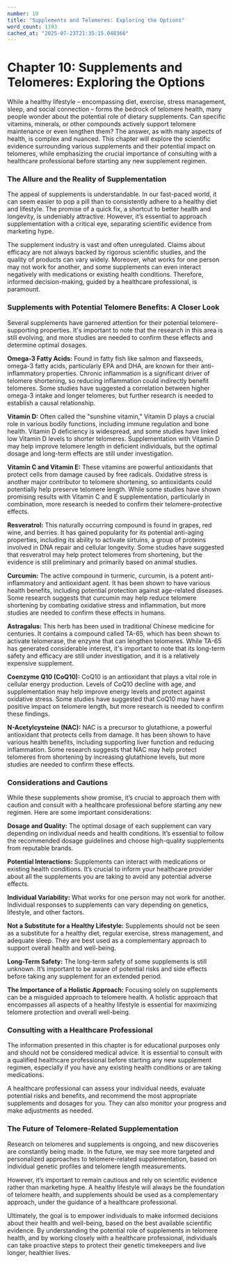 ```yaml
---
number: 10
title: "Supplements and Telomeres: Exploring the Options"
word_count: 1193
cached_at: "2025-07-23T21:35:15.048366"
---
```


# Chapter 10: Supplements and Telomeres: Exploring the Options

While a healthy lifestyle – encompassing diet, exercise, stress management, sleep, and social connection – forms the bedrock of telomere health, many people wonder about the potential role of dietary supplements. Can specific vitamins, minerals, or other compounds actively support telomere maintenance or even lengthen them? The answer, as with many aspects of health, is complex and nuanced. This chapter will explore the scientific evidence surrounding various supplements and their potential impact on telomeres, while emphasizing the crucial importance of consulting with a healthcare professional before starting any new supplement regimen.


### The Allure and the Reality of Supplementation

The appeal of supplements is understandable. In our fast-paced world, it can seem easier to pop a pill than to consistently adhere to a healthy diet and lifestyle. The promise of a quick fix, a shortcut to better health and longevity, is undeniably attractive. However, it’s essential to approach supplementation with a critical eye, separating scientific evidence from marketing hype.

The supplement industry is vast and often unregulated. Claims about efficacy are not always backed by rigorous scientific studies, and the quality of products can vary widely. Moreover, what works for one person may not work for another, and some supplements can even interact negatively with medications or existing health conditions. Therefore, informed decision-making, guided by a healthcare professional, is paramount.


### Supplements with Potential Telomere Benefits: A Closer Look

Several supplements have garnered attention for their potential telomere-supporting properties. It's important to note that the research in this area is still evolving, and more studies are needed to confirm these effects and determine optimal dosages.

**Omega-3 Fatty Acids:** Found in fatty fish like salmon and flaxseeds, omega-3 fatty acids, particularly EPA and DHA, are known for their anti-inflammatory properties. Chronic inflammation is a significant driver of telomere shortening, so reducing inflammation could indirectly benefit telomeres. Some studies have suggested a correlation between higher omega-3 intake and longer telomeres, but further research is needed to establish a causal relationship.

**Vitamin D:** Often called the "sunshine vitamin," Vitamin D plays a crucial role in various bodily functions, including immune regulation and bone health. Vitamin D deficiency is widespread, and some studies have linked low Vitamin D levels to shorter telomeres. Supplementation with Vitamin D may help improve telomere length in deficient individuals, but the optimal dosage and long-term effects are still under investigation.

**Vitamin C and Vitamin E:** These vitamins are powerful antioxidants that protect cells from damage caused by free radicals. Oxidative stress is another major contributor to telomere shortening, so antioxidants could potentially help preserve telomere length. While some studies have shown promising results with Vitamin C and E supplementation, particularly in combination, more research is needed to confirm their telomere-protective effects.

**Resveratrol:** This naturally occurring compound is found in grapes, red wine, and berries. It has gained popularity for its potential anti-aging properties, including its ability to activate sirtuins, a group of proteins involved in DNA repair and cellular longevity. Some studies have suggested that resveratrol may help protect telomeres from shortening, but the evidence is still preliminary and primarily based on animal studies.

**Curcumin:** The active compound in turmeric, curcumin, is a potent anti-inflammatory and antioxidant agent. It has been shown to have various health benefits, including potential protection against age-related diseases. Some research suggests that curcumin may help reduce telomere shortening by combating oxidative stress and inflammation, but more studies are needed to confirm these effects in humans.

**Astragalus:** This herb has been used in traditional Chinese medicine for centuries. It contains a compound called TA-65, which has been shown to activate telomerase, the enzyme that can lengthen telomeres. While TA-65 has generated considerable interest, it's important to note that its long-term safety and efficacy are still under investigation, and it is a relatively expensive supplement.

**Coenzyme Q10 (CoQ10):** CoQ10 is an antioxidant that plays a vital role in cellular energy production. Levels of CoQ10 decline with age, and supplementation may help improve energy levels and protect against oxidative stress. Some studies have suggested that CoQ10 may have a positive impact on telomere length, but more research is needed to confirm these findings.

**N-Acetylcysteine (NAC):** NAC is a precursor to glutathione, a powerful antioxidant that protects cells from damage. It has been shown to have various health benefits, including supporting liver function and reducing inflammation. Some research suggests that NAC may help protect telomeres from shortening by increasing glutathione levels, but more studies are needed to confirm these effects.


### Considerations and Cautions

While these supplements show promise, it’s crucial to approach them with caution and consult with a healthcare professional before starting any new regimen. Here are some important considerations:

**Dosage and Quality:** The optimal dosage of each supplement can vary depending on individual needs and health conditions. It’s essential to follow the recommended dosage guidelines and choose high-quality supplements from reputable brands.

**Potential Interactions:** Supplements can interact with medications or existing health conditions. It’s crucial to inform your healthcare provider about all the supplements you are taking to avoid any potential adverse effects.

**Individual Variability:** What works for one person may not work for another. Individual responses to supplements can vary depending on genetics, lifestyle, and other factors.

**Not a Substitute for a Healthy Lifestyle:** Supplements should not be seen as a substitute for a healthy diet, regular exercise, stress management, and adequate sleep. They are best used as a complementary approach to support overall health and well-being.

**Long-Term Safety:** The long-term safety of some supplements is still unknown. It’s important to be aware of potential risks and side effects before taking any supplement for an extended period.

**The Importance of a Holistic Approach:** Focusing solely on supplements can be a misguided approach to telomere health. A holistic approach that encompasses all aspects of a healthy lifestyle is essential for maximizing telomere protection and overall well-being.


### Consulting with a Healthcare Professional

The information presented in this chapter is for educational purposes only and should not be considered medical advice. It is essential to consult with a qualified healthcare professional before starting any new supplement regimen, especially if you have any existing health conditions or are taking medications.

A healthcare professional can assess your individual needs, evaluate potential risks and benefits, and recommend the most appropriate supplements and dosages for you. They can also monitor your progress and make adjustments as needed.


### The Future of Telomere-Related Supplementation

Research on telomeres and supplements is ongoing, and new discoveries are constantly being made. In the future, we may see more targeted and personalized approaches to telomere-related supplementation, based on individual genetic profiles and telomere length measurements.

However, it’s important to remain cautious and rely on scientific evidence rather than marketing hype. A healthy lifestyle will always be the foundation of telomere health, and supplements should be used as a complementary approach, under the guidance of a healthcare professional.

Ultimately, the goal is to empower individuals to make informed decisions about their health and well-being, based on the best available scientific evidence. By understanding the potential role of supplements in telomere health, and by working closely with a healthcare professional, individuals can take proactive steps to protect their genetic timekeepers and live longer, healthier lives.
